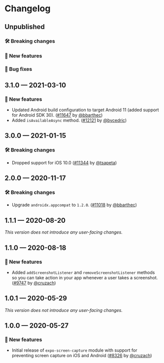 # Changelog

## Unpublished

### 🛠 Breaking changes

### 🎉 New features

### 🐛 Bug fixes

## 3.1.0 — 2021-03-10

### 🎉 New features

- Updated Android build configuration to target Android 11 (added support for Android SDK 30). ([#11647](https://github.com/expo/expo/pull/11647) by [@bbarthec](https://github.com/bbarthec))
- Added `isAvailableAsync` method. ([#12121](https://github.com/expo/expo/pull/12121) by [@bycedric](https://github.com/bycedric))

## 3.0.0 — 2021-01-15

### 🛠 Breaking changes

- Dropped support for iOS 10.0 ([#11344](https://github.com/expo/expo/pull/11344) by [@tsapeta](https://github.com/tsapeta))

## 2.0.0 — 2020-11-17

### 🛠 Breaking changes

- Upgrade `androidx.appcompat` to `1.2.0`. ([#11018](https://github.com/expo/expo/pull/11018) by [@bbarthec](https://github.com/bbarthec))

## 1.1.1 — 2020-08-20

_This version does not introduce any user-facing changes._

## 1.1.0 — 2020-08-18

### 🎉 New features

- Added `addScreenshotListener` and `removeScreenshotListener` methods so you can take action in your app whenever a user takes a screenshot. ([#9747](https://github.com/expo/expo/pull/9747) by [@cruzach](https://github.com/cruzach))

## 1.0.1 — 2020-05-29

_This version does not introduce any user-facing changes._

## 1.0.0 — 2020-05-27

### 🎉 New features

- Initial release of `expo-screen-capture` module with support for preventing screen capture on iOS and Android ([#8326](https://github.com/expo/expo/pull/8326) by [@cruzach](https://github.com/cruzach))
